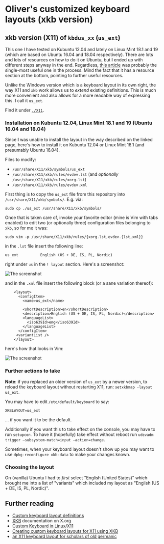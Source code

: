 ﻿# Oliver's customized keyboard layouts (xkb version)

## xkb version (X11) of `kbdus_xx` (`us_ext`)

This one I have tested on Kubuntu 12.04 and lately on Linux Mint 18.1 and 19 (which are based on Ubuntu 16.04 and 18.04 respectively). There are lots and lots of resources on how to do it on Ubuntu, but I ended up with different steps anyway in the end. Regardless, [this article](http://michal.kosmulski.org/computing/articles/custom-keyboard-layouts-xkb.html) was probably the single-most useful one in the process. Mind the fact that it has a resource section at the bottom, pointing to further useful resources.

Unlike the Windows version which is a keyboard layout in its own right, the way X11 and `xkb` work allows us to *extend* existing definitions. This is much more convenient and also allows for a more readable way of expressing this. I call it `us_ext`.

Find it under [`./X11`](https://bitbucket.org/assarbad/kbd_layouts/src//X11/).

### Installation on Kubuntu 12.04, Linux Mint 18.1 and 19 (Ubuntu 16.04 and 18.04)

Since I was unable to install the layout in the way described on the linked page, here's how to install it on Kubuntu 12.04 or Linux Mint 18.1 (and presumably Ubuntu 16.04).

Files to modify:

* `/usr/share/X11/xkb/symbols/us_ext`
* `/usr/share/X11/xkb/rules/evdev.lst` (and _optionally_ `/usr/share/X11/xkb/rules/xorg.lst`)
* `/usr/share/X11/xkb/rules/evdev.xml`

First thing is to copy the `us_ext` file from this repository into `/usr/share/X11/xkb/symbols/`. E.g. via:

    sudo cp ./us_ext /usr/share/X11/xkb/symbols/

Once that is taken care of, invoke your favorite editor (mine is Vim with tabs enabled) to edit two (or optionally three) configuration files belonging to `xkb`, so for me it was:

    sudo vim -p /usr/share/X11/xkb/rules/{xorg.lst,evdev.{lst,xml}}

in the `.lst` file insert the following line:

    us_ext          English (US + DE, IS, PL, Nordic)

right under `us` in the `! layout` section. Here's a screenshot:

![The screenshot](https://bitbucket.org/assarbad/kbd_layouts/raw/tip/images/evdev_lst.png)

and in the `.xml` file insert the following block (or a sane variation thereof):

```
    <layout>
      <configItem>
        <name>us_ext</name>

        <shortDescription>en</shortDescription>
        <description>English (US + DE, IS, PL, Nordic)</description>
        <languageList>
          <iso639Id>eng</iso639Id>
        </languageList>
      </configItem>
     <variantList />
    </layout>
```

here's how that looks in Vim:

![The screenshot](https://bitbucket.org/assarbad/kbd_layouts/raw/tip/images/evdev_xml.png)

### Further actions to take

**Note:** if you replaced an older version of `us_ext` by a newer version, to reload the keyboard layout without restarting X11, run: `setxkbmap -layout us_ext`.

You may have to edit `/etc/default/keyboard` to say:

```
XKBLAYOUT=us_ext
```

... if you want it to be the default.

Additionally if you want this to take effect on the console, you may have to run `setupcon`. To have it (hopefully) take effect without reboot run `udevadm trigger —subsystem-match=input —action=change`.

Sometimes, when your keyboard layout doesn't show up you may want to use `dpkg-reconfigure xkb-data` to make your changes known.

### Choosing the layout

On (vanilla) Ubuntu I had to _first_ select "English (United States)" which brought me into a list of "variants" which included my layout as "English (US + DE, IS, PL, Nordic)".

## Further reading

* [Custom keyboard layout definitions](https://help.ubuntu.com/community/Custom%20keyboard%20layout%20definitions)
* [XKB](https://www.x.org/wiki/XKB/) documentation on X.org
* [Custom Keyboard in Linux/X11](http://people.uleth.ca/~daniel.odonnell/Blog/custom-keyboard-in-linuxx11)
* [Creating custom keyboard layouts for X11 using XKB](https://michal.kosmulski.org/computing/articles/custom-keyboard-layouts-xkb.html)
* [an X11 keyboard layout for scholars of old germanic](https://swanrad.ch/an-x11-keyboard-layout-for-scholars-of-old-germanic/)
